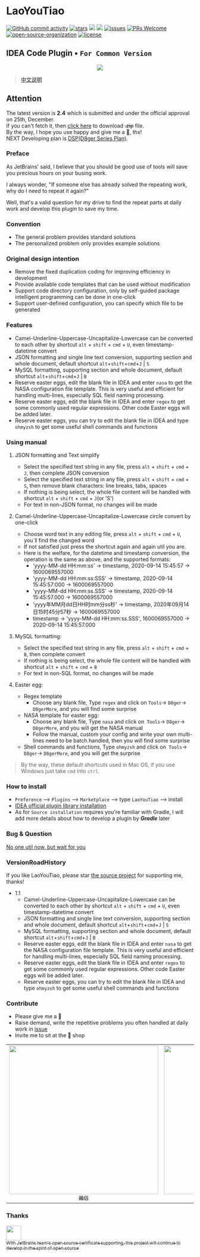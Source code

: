 # LaoYouTiao

<a href="https://github.com/caofanCPU/LaoYouTiao"><img alt="GitHub commit activity" src="https://img.shields.io/github/commit-activity/m/caofanCPU/LaoYouTiao"></a>
<a href="https://github.com/caofanCPU/LaoYouTiao/stargazers"><img src="https://badgen.net/github/stars/caofanCPU/LaoYouTiao" alt="stars"></a>
<a href="https://plugins.jetbrains.com/plugin/15255-laoyoutiao"><img src="https://img.shields.io/jetbrains/plugin/d/15255"></a>
<a href="https://github.com/caofanCPU/LaoYouTiao"><img src="https://img.shields.io/github/v/release/caofanCPU/LaoYouTiao"></a>
<a href="https://github.com/caofanCPU/LaoYouTiao/issues"><img src="https://badgen.net/github/open-issues/caofanCPU/LaoYouTiao" alt="issues"></a>
<a href="https://github.com/caofanCPU/LaoYouTiao/pulls"><img src="https://badgen.net/badge/PRs/welcome/cyan" alt="PRs Welcome"></a>
<a href="https://github.com/D8ger"><img src="https://badgen.net/badge/organization/join%20us/cyan" alt="open-source-organization"></a>
<a href="https://github.com/caofanCPU/LaoYouTiao/blob/master/LICENCE"><img src="https://badgen.net/github/license/caofanCPU/LaoYouTiao?color=green" alt="license"></a>

## IDEA Code Plugin • `For Common Version`  
<div align="center">
    <img src="http://file.debuggerpowerzcy.top/power/LaoYouTiao-V2.png" /> 
</div>

> [中文说明](./README_CN.md)

## Attention
The latest version is **2.4** which is submitted and under the official approval on 25th, December.   
If you can't fetch it, then [click here](https://github.com/caofanCPU/LaoYouTiao/releases/tag/2.4) to download ~~.zip~~ file.  
By the way, I hope you use happy and give me a 🌟, thx!  
NEXT Developing plan is [DSP(D8ger Series Plan)](https://www.processon.com/view/5f96a5f35653bb06ef1870e8).

### Preface
As JetBrains' said, I believe that you should be good use of tools will save you precious hours on your busing work.

I always wonder, "If someone else has already solved the repeating work, why do I need to repeat it again?"

Well, that's a valid question for my drive to find the repeat parts at daily work and develop this plugin to save my time.  

### Convention
- The general problem provides standard solutions
- The personalized problem only provides example solutions

### Original design intention
- Remove the fixed duplication coding for improving efficiency in development  
- Provide available code templates that can be used without modification  
- Support code directory configuration, only by self-guided package intelligent programming can be done in one-click  
- Support user-defined configuration, you can specify which file to be generated  

### Features
- Camel-Underline-Uppercase-Uncapitalize-Lowercase can be converted to each other by shortcut `alt` + `shift` + `cmd` + `U`, even timestamp-datetime convert
- JSON formatting and single line text conversion, supporting section and whole document, default shortcut `alt`+`shift`+`cmd`+`J` | `S`
- MySQL formatting, supporting section and whole document, default shortcut `alt`+`shift`+`cmd`+`J` | `B`
- Reserve easter eggs, edit the blank file in IDEA and enter `nasa` to get the NASA configuration file template. This is very useful and efficient for handling multi-lines, especially SQL field naming processing.
- Reserve easter eggs, edit the blank file in IDEA and enter `regex` to get some commonly used regular expressions. Other code Easter eggs will be added later.  
- Reserve easter eggs, you can try to edit the blank file in IDEA and type `ohmyzsh` to get some useful shell commands and functions  

### Using manual
1. JSON formatting and Text simplify
    - Select the specified text string in any file, press `alt` + `shift` + `cmd` + `J`, then complete JSON conversion
    - Select the specified text string in any file, press `alt` + `shift` + `cmd` + `S`, then remove blank characters: line breaks, tabs, spaces
    - If nothing is being select, the whole file content will be handled with shortcut `alt` + `shift` + `cmd` + `J`(or 'S')
    - For text in non-JSON format, no changes will be made

2. Camel-Underline-Uppercase-Uncapitalize-Lowercase circle convert by one-click
    - Choose word text in any editing file, press `alt` + `shift` + `cmd` + `U`, you`ll find the changed word
    - If not satisfied just press the shortcut again and again util you are.
    - Here is the welfare, for the datetime and timestamp conversion, the operation is the same as above, and the supported formats:
        - 'yyyy-MM-dd HH:mm:ss'      -> timestamp, 2020-09-14 15:45:57      -> 1600069557000
        - 'yyyy-MM-dd HH:mm:ss:SSS'  -> timestamp, 2020-09-14 15:45:57:000  -> 1600069557000
        - 'yyyy-MM-dd HH:mm:ss.SSS'  -> timestamp, 2020-09-14 15:45:57.000  -> 1600069557000
        - 'yyyy年MM月dd日HH时mm分ss秒' -> timestamp, 2020年09月14日15时45分57秒 -> 1600069557000
        - timestamp -> 'yyyy-MM-dd HH:mm:ss.SSS',  1600069557000 -> 2020-09-14 15:45:57.000

3. MySQL formatting:
    - Select the specified text string in any file, press `alt` + `shift` + `cmd` + `B`, then complete convert
    - If nothing is being select, the whole file content will be handled with shortcut `alt` + `shift` + `cmd` + `B`
    - For text in non-SQL format, no changes will be made

4. Easter egg:
    - Regex template
        - Choose any blank file, Type `regex` and click on `Tools`-> `D8ger`-> `D8gerMore`, and you will find some surprise
    - NASA template for easter egg:
        - Choose any blank file, Type `nasa` and click on` Tools`-> `D8ger`-> `D8gerMore`, and you will get the NASA manual
        - Follow the manual, custom your config and write your own multi-lines need to be batch handled, then you will find some surprise
    - Shell commands and functions, Type `ohmyzsh` and click on` Tools`-> `D8ger`-> `D8gerMore`, and you will get the surprise


> By the way, these default shortcuts used in Mac OS, if you use Windows just take `cmd` into `ctrl`.

### How to install
- `Preference` --> `Plugins` --> `Marketplace` --> type `LaoYouTiao` --> install
- [IDEA official plugin library installation](https://plugins.jetbrains.com/plugin/15255-laoyoutiao)  
- As for `Source installation` requires you're familiar with Gradle, I will add more details about how to develop a plugin by ***Gradle*** later

### Bug & Question
[No one util now, but wait for you](https://github.com/caofanCPU/D8gerAutoCode/issues)

### VersionRoadHistory
If you like LaoYouTiao, please star <a href="https://github.com/caofanCPU/LaoYouTiao">the source project</a> for supporting me, thanks!
- 1.1
    - Camel-Underline-Uppercase-Uncapitalize-Lowercase can be converted to each other by shortcut `alt` + `shift` + `cmd` + `U`, even timestamp-datetime convert
    - JSON formatting and single line text conversion, supporting section and whole document, default shortcut `alt`+`shift`+`cmd`+`J` | `S`
    - MySQL formatting, supporting section and whole document, default shortcut `alt`+`shift`+`cmd`+`J` | `B`
    - Reserve easter eggs, edit the blank file in IDEA and enter `nasa` to get the NASA configuration file template. This is very useful and efficient for handling multi-lines, especially SQL field naming processing.
    - Reserve easter eggs, edit the blank file in IDEA and enter `regex` to get some commonly used regular expressions. Other code Easter eggs will be added later.  
    - Reserve easter eggs, you can try to edit the blank file in IDEA and type `ohmyzsh` to get some useful shell commands and functions  


### Contribute
- Please give me a 🌟
- Raise demand, write the repetitive problems you often handled at daily work in [issue](https://github.com/caofanCPU/D8gerAutoCode/issues)
- Invite me to sit at the 🍦 shop
<table>
    <tr>
      <td align="center" style="width: 200px;">
        <a href="https://github.com/D8ger">
          <img src="http://file.debuggerpowerzcy.top/power/WX.png" style="width: 400px;"><br>
          <sub>微信</sub>
        </a><br>
      </td>
      <td align="center" style="width: 200px;">
        <a href="http://www.debuggerpowerzcy.top/">
          <img src="http://file.debuggerpowerzcy.top/power/ZFB.png" style="width: 400px;"><br>
          <sub>支付宝</sub>
        </a><br>
      </td>
      <td align="center" style="width: 200px;">
          <a href="https://github.com/caofanCPU">
            <img src="http://file.debuggerpowerzcy.top/power/MX.jpg" style="width: 400px;"><br>
            <sub>MiXin</sub>
          </a><br>
      </td>
    </tr>
</table>

### Thanks
<a href="https://www.jetbrains.com/idea">
    <img src="http://file.debuggerpowerzcy.top/power/jetbrains-variant-4.svg" style="width: 40px;"><br>
    <sub>With JetBrains team's open source certificate supporting, this project will continue to develop in the spirit of open source</sub>
</a>
